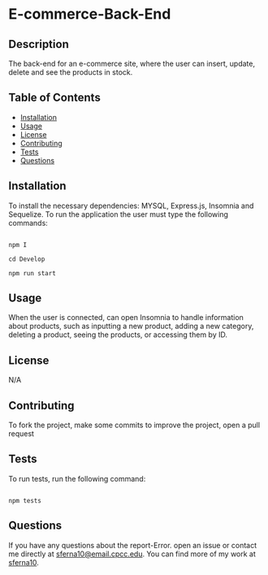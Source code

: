 # E-commerce-Back-End

## Description

The back-end for an e-commerce site, where the user can insert, update, delete and see the products in stock.

## Table of Contents

* [Installation](#installation)
* [Usage](#usage)
* [License](#license)
* [Contributing](#contributing)
* [Tests](#test)
* [Questions](#questions)

## Installation

To install the necessary dependencies: MYSQL, Express.js, Insomnia and Sequelize. 
To run the application  the user must type the following commands:

```

npm I

cd Develop

npm run start

```

## Usage

When the user is connected, can open Insomnia to handle information about products, such as inputting a new product, adding a new category, deleting a product, seeing the products, or accessing them by ID.


## License 

  N/A

## Contributing

To fork the project, make some commits to improve the project, open a pull request

## Tests

To run tests, run the following command:
```

npm tests
```

## Questions

If you have any questions about the report-Error. open an issue or contact me  directly at sferna10@email.cpcc.edu. You can find more of my work at [sferna10](https://github.com/sferna10/).
